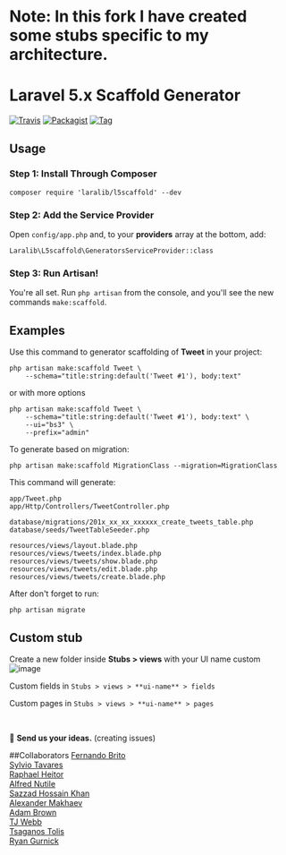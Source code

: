 # Note: In this fork I have created some stubs specific to my architecture.

# Laravel 5.x Scaffold Generator
[![Travis](https://img.shields.io/travis/laralib/l5scaffold.svg?style=flat-square)](https://github.com/laralib/l5scaffold)
[![Packagist](https://img.shields.io/packagist/dt/laralib/l5scaffold.svg?style=flat-square)](https://packagist.org/packages/laralib/l5scaffold)
[![Tag](https://img.shields.io/github/tag/laralib/l5scaffold.svg)](https://github.com/laralib/l5scaffold/tags)
## Usage

### Step 1: Install Through Composer

```
composer require 'laralib/l5scaffold' --dev
```

### Step 2: Add the Service Provider

Open `config/app.php` and, to your **providers** array at the bottom, add:

```
Laralib\L5scaffold\GeneratorsServiceProvider::class
```

### Step 3: Run Artisan!

You're all set. Run `php artisan` from the console, and you'll see the new commands `make:scaffold`.

## Examples

Use this command to generator scaffolding of **Tweet** in your project:
```
php artisan make:scaffold Tweet \
	--schema="title:string:default('Tweet #1'), body:text"
```
or with more options
```
php artisan make:scaffold Tweet \
	--schema="title:string:default('Tweet #1'), body:text" \
	--ui="bs3" \
	--prefix="admin"
```
To generate based on migration:

```
php artisan make:scaffold MigrationClass --migration=MigrationClass
```

This command will generate:

```
app/Tweet.php
app/Http/Controllers/TweetController.php

database/migrations/201x_xx_xx_xxxxxx_create_tweets_table.php
database/seeds/TweetTableSeeder.php

resources/views/layout.blade.php
resources/views/tweets/index.blade.php
resources/views/tweets/show.blade.php
resources/views/tweets/edit.blade.php
resources/views/tweets/create.blade.php
```

After don't forget to run:


```
php artisan migrate
```
## Custom stub
Create a new folder inside **Stubs > views** with your UI name custom 
![image](http://i66.tinypic.com/10ndpgw.png)

Custom fields in `Stubs > views > **ui-name** > fields`

Custom pages in `Stubs > views > **ui-name** > pages`

<br>

:thought_balloon: **Send us your ideas.** (creating issues)


##Collaborators
 [Fernando Brito](https://github.com/fernandobritofl "fernandobritofl")
 <br/>[Sylvio Tavares](https://github.com/sylviot "Sylviot")
 <br/>[Raphael Heitor](https://github.com/raphaelheitor "raphaelheitor")
 <br/>[Alfred Nutile](https://github.com/alnutile "alnutile")
 <br/>[Sazzad Hossain Khan](https://github.com/itsazzad "itsazzad")
 <br/>[Alexander Makhaev](https://github.com/mankms "mankms")
 <br/>[Adam Brown](https://github.com/DeftNerd "DeftNerd")
 <br/>[TJ Webb](https://github.com/webbtj "webbtj")
 <br/>[Tsaganos Tolis](https://github.com/Dev-Force "Dev-Force")
 <br/>[Ryan Gurnick](https://github.com/ryangurn "ryangurn")
